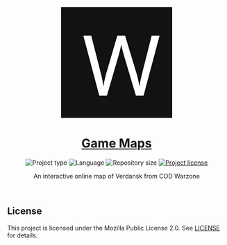 <!-- Project Header -->
<div align="center"> 
  <img class="projectLogo" src="warzone/favicon.svg" alt="Project logo" title="Project logo" width="256">

  <h1 class="projectName">
    <a href="https://maps.johng.io">
      Game Maps
    </a>
  </h1>

  <p class="projectBadges">
    <img src="https://img.shields.io/badge/type-Website-ff5722.svg" alt="Project type" title="Project type">
    <img src="https://img.shields.io/github/languages/top/jerboa88/Game-Maps.svg" alt="Language" title="Language">
    <img src="https://img.shields.io/github/repo-size/jerboa88/Game-Maps.svg" alt="Repository size" title="Repository size">
    <a href="LICENSE">
      <img src="https://img.shields.io/github/license/jerboa88/Game-Maps.svg" alt="Project license" title="Project license"/>
    </a>
  </p>
  
  <p class="projectDesc">
    An interactive online map of Verdansk from COD Warzone
  </p>
  
  <br/>
</div>


## License
This project is licensed under the Mozilla Public License 2.0. See [LICENSE](LICENSE) for details.
